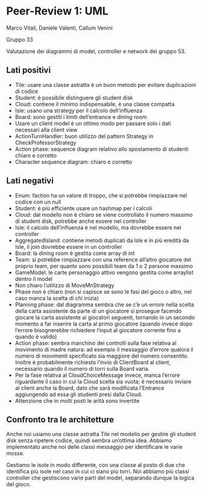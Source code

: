 # Peer-Review 1: UML

Marco Vitali, Daniele Valenti, Callum Venini

Gruppo 33

Valutazione dei diagrammi di model, controller e network del gruppo 53.

## Lati positivi

- Tile: usare una classe astratta è un buon metodo per evitare duplicazioni di codice
- Student: è possibile distinguere gli student disk
- Cloud: contiene il minimo indispensabile, è una classe compatta
- Isle: usano una strategy per il calcolo dell’influenza
- Board: sono gestiti i limiti dell’entrance e dining room
- Usare un client model è un ottimo modo per passare solo i dati necessari alla client view
- ActionTurnHandler: buon utilizzo del pattern Strategy in CheckProfessorStrategy
- Action phase: sequence diagram relativo allo spostamento di studenti chiaro e corretto
- Character sequence diagram: chiaro e corretto

## Lati negativi

- Enum: faction ha un valore di troppo, che si potrebbe rimpiazzare nel codice con un null
- Student: è più efficiente usare un hashmap per i calcoli
- Cloud: dal modello non è chiaro se viene controllato il numero massimo di student disk, potrebbe anche essere nel controller
- Isle: il calcolo dell’influenza è nel modello, ma dovrebbe essere nel controller
- AggregatedIsland: contiene metodi duplicati da Isle e in più eredità da Isle, il join dovrebbe essere in un controller
- Board: la dining room è gestita come array di int
- Team: si potrebbe rimpiazzare con una reference all’altro giocatore del proprio team, per quanto sono possibili team da 1 o 2 persone massimo
- GameModel: le carte personaggio attivo vengono gestita come arraylist dentro il model
- Non chiaro l’utilizzo di MoveMnStrategy
- Phase non è chiaro (non si capisce se sono le fasi del gioco o altro, nel caso manca la scelta di chi inizia)
- Planning phase: dal diagramma sembra che se c’è un errore nella scelta della carta assistente da parte di un giocatore si prosegue facendo giocare la carta assistente ai giocatori seguenti, tornando in un secondo momento a far inserire la carta al primo giocatore (quando invece dopo l’errore bisognerebbe richiedere l’input al giocatore corrente fino a quando è valido)
- Action phase: sembra manchino dei controlli sulla fase relativa al movimento di madre natura: ad esempio il messaggio d’errore qualora il numero di movimenti specificato sia maggiore del numero consentito. Inoltre è probabilmente richiesto l’invio di ClientBoard al client, necessario quando il numero di torri sulla Board varia.
- Per la fase relativa al CloudChoiceMessage invece, manca l’errore riguardante il caso in cui la Cloud scelta sia vuota; è necessario inviare al client anche la Board, dato che sarà modificata l’Entrance aggiungendo ad essa gli studenti presi dalla Cloud.
- Attenzione che in molti posti le arità sono invertite

## Confronto tra le architetture

Anche noi usiamo una classe astratta Tile nel modello per gestire gli student disk senza ripetere codice, quindi sembra un’ottima idea.
Abbiamo implementato anche noi delle classi messaggio per identificare le varie mosse.

Gestiamo le isole in modo differente, con una classe al posto di due che identifica più isole nel caso in cui ci siano più torri.
Noi abbiamo più classi controller che gestiscono varie parti del model, separando dunque la logica del gioco.
